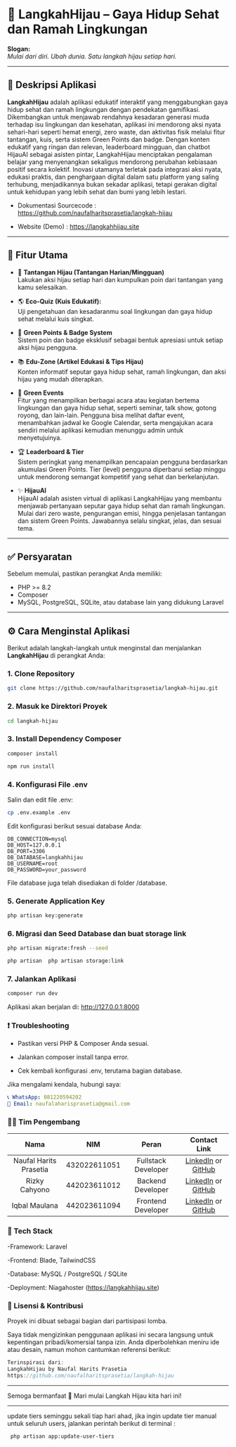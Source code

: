# 🌿 LangkahHijau – Gaya Hidup Sehat dan Ramah Lingkungan

**Slogan:**  
*Mulai dari diri. Ubah dunia. Satu langkah hijau setiap hari.*

---

## 📱 Deskripsi Aplikasi

**LangkahHijau** adalah aplikasi edukatif interaktif yang menggabungkan gaya hidup sehat dan ramah lingkungan dengan pendekatan gamifikasi. Dikembangkan untuk menjawab rendahnya kesadaran generasi muda terhadap isu lingkungan dan kesehatan, aplikasi ini mendorong aksi nyata sehari-hari seperti hemat energi, zero waste, dan aktivitas fisik melalui fitur tantangan, kuis, serta sistem Green Points dan badge. Dengan konten edukatif yang ringan dan relevan, leaderboard mingguan, dan chatbot HijauAI sebagai asisten pintar, LangkahHijau menciptakan pengalaman belajar yang menyenangkan sekaligus mendorong perubahan kebiasaan positif secara kolektif. Inovasi utamanya terletak pada integrasi aksi nyata, edukasi praktis, dan penghargaan digital dalam satu platform yang saling terhubung, menjadikannya bukan sekadar aplikasi, tetapi gerakan digital untuk kehidupan yang lebih sehat dan bumi yang lebih lestari.

- Dokumentasi Sourcecode : https://github.com/naufalharitsprasetia/langkah-hijau

- Website (Demo) : https://langkahhijau.site

---

## 🚀 Fitur Utama

- 🎯 **Tantangan Hijau (Tantangan Harian/Mingguan)**  
  Lakukan aksi hijau setiap hari dan kumpulkan poin dari tantangan yang kamu selesaikan.

- 🌎 **Eco-Quiz (Kuis Edukatif):**  
  Uji pengetahuan dan kesadaranmu soal lingkungan dan gaya hidup sehat melalui kuis singkat.

- 🏅 **Green Points & Badge System**  
  Sistem poin dan badge eksklusif sebagai bentuk apresiasi untuk setiap aksi hijau pengguna.

- 📚 **Edu-Zone (Artikel Edukasi & Tips Hijau)**  
  Konten informatif seputar gaya hidup sehat, ramah lingkungan, dan aksi hijau yang mudah diterapkan.

- 📆 **Green Events**  
  Fitur yang menampilkan berbagai acara atau kegiatan bertema lingkungan dan gaya hidup sehat, seperti seminar, talk show, gotong royong, dan lain-lain. Pengguna bisa melihat daftar event, menambahkan jadwal ke Google Calendar, serta mengajukan acara sendiri melalui aplikasi kemudian menunggu admin untuk menyetujuinya.

- 🏆 **Leaderboard & Tier**  
  Sistem peringkat yang menampilkan pencapaian pengguna berdasarkan akumulasi Green Points. Tier (level) pengguna diperbarui setiap minggu untuk mendorong semangat kompetitif yang sehat dan berkelanjutan.

- ✨ **HijauAI**  
  HijauAI adalah asisten virtual di aplikasi LangkahHijau yang membantu menjawab pertanyaan seputar gaya hidup sehat dan ramah lingkungan. Mulai dari zero waste, pengurangan emisi, hingga penjelasan tantangan dan sistem Green Points. Jawabannya selalu singkat, jelas, dan sesuai tema.

---

## ✅ Persyaratan

Sebelum memulai, pastikan perangkat Anda memiliki:

- PHP >= 8.2  
- Composer  
- MySQL, PostgreSQL, SQLite, atau database lain yang didukung Laravel

---

## ⚙️ Cara Menginstal Aplikasi

Berikut adalah langkah-langkah untuk menginstal dan menjalankan **LangkahHijau** di perangkat Anda:

### 1. Clone Repository

```bash
git clone https://github.com/naufalharitsprasetia/langkah-hijau.git
```

### 2. Masuk ke Direktori Proyek

```bash
cd langkah-hijau
```

### 3. Install Dependency Composer

```bash
composer install
```
```bash
npm run install
```

### 4. Konfigurasi File .env

Salin dan edit file .env:

```bash
cp .env.example .env
```
Edit konfigurasi berikut sesuai database Anda:

```env
DB_CONNECTION=mysql
DB_HOST=127.0.0.1
DB_PORT=3306
DB_DATABASE=langkahhijau
DB_USERNAME=root
DB_PASSWORD=your_password
```

File database juga telah disediakan di folder /database.

### 5. Generate Application Key

```bash
php artisan key:generate
```

### 6. Migrasi dan Seed Database dan buat storage link

```bash
php artisan migrate:fresh --seed
```

```bash
php artisan  php artisan storage:link
```

### 7. Jalankan Aplikasi
```bash
composer run dev
```
Aplikasi akan berjalan di: http://127.0.0.1:8000

### ❗ Troubleshooting
- Pastikan versi PHP & Composer Anda sesuai.
  
- Jalankan composer install tanpa error.
  
- Cek kembali konfigurasi .env, terutama bagian database.

Jika mengalami kendala, hubungi saya:
```yaml
📞 WhatsApp: 081220594202  
📧 Email: naufalaharisprasetia@gmail.com
```

### 👨‍💻 Tim Pengembang

|          Nama          |      NIM     |       Peran            |                                                          Contact Link                                                            |
| :--------------------: | :----------: | :----------------:     | :----------------------------------------------------------------------------------------------------------------------------:   |
| Naufal Harits Prasetia | 432022611051 |  Fullstack Developer  | [LinkedIn](https://www.linkedin.com/in/naufal-harits-prasetia-35b443283/) or [GitHub](https://github.com/naufalharitsprasetia)   |
|      Rizky Cahyono     | 442023611012 |  Backend Developer  |      [LinkedIn](https://www.linkedin.com/in/rizky-cahyono-putra-67367a2a0/) or [GitHub](https://github.com/rizkycahyono97)       |
|      Iqbal Maulana     | 442023611094 |  Frontend Developer  |        [LinkedIn](https://www.linkedin.com/in/iqbal-maulana-dev/) or [GitHub](https://github.com/cardinaldeacre)                 |

### 🧪 Tech Stack
-Framework: Laravel

-Frontend: Blade, TailwindCSS

-Database: MySQL / PostgreSQL / SQLite

-Deployment: Niagahoster (https://langkahhijau.site)

### 📜 Lisensi & Kontribusi

Proyek ini dibuat sebagai bagian dari partisipasi lomba.

Saya tidak mengizinkan penggunaan aplikasi ini secara langsung untuk kepentingan pribadi/komersial tanpa izin.
Anda diperbolehkan meniru ide atau desain, namun mohon cantumkan referensi berikut:

```csharp
Terinspirasi dari:
LangkahHijau by Naufal Harits Prasetia
https://github.com/naufalharitsprasetia/langkah-hijau
```

---- 
Semoga bermanfaat 🌱
Mari mulai Langkah Hijau kita hari ini!


----
update tiers seminggu sekali tiap hari ahad, jika ingin update tier manual untuk seluruh users, jalankan perintah berikut di terminal :
```bash
 php artisan app:update-user-tiers
```